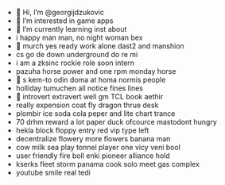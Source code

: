 - 👋 Hi, I’m @georgijdzukovic
- 👀 I’m interested in game apps
- 🌱 I’m currently learning inst about
- i happy man man, no night woman bex
- 👀 murch yes ready work alone dast2 and manshion
- cs go de down underground do re mi
- i am a zksinc rockie role soon intern
- pazuha horse power and one rpm monday horse
- 👀 s kem-to odin doma at homa normis people
- holliday tumuchen all notice fines lines
- 🌱 introvert extravert well gm TCL book aethir
- really expension coat fly dragon thrue desk
- plombir ice soda cola  peper and lite chart trance
- 70 drhm reward a lot paper duck ofcource mastodont hungry
- hekla block floppy entry red vip type left
- decentralize flowery more flowers banana man
- cow milk sea play tonnel player one vicy veni bool
- user friendly fire boll enki pioneer alliance hold
- kserks fleet storm panama cook solo meet gas complex
- youtube smile real tedi
